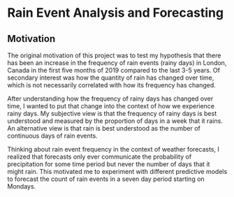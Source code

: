 # Rain Event Analysis and Forecasting

## Motivation
The original motivation of this project was to test my hypothesis that there has been an increase in the frequency of rain events (rainy days) in London, Canada in the first five months of 2019 compared to the last 3-5 years. Of secondary interest was how the quantity of rain has changed over time, which is not necessarily correlated with how its frequency has changed. 

After understanding how the frequency of rainy days has changed over time, I wanted to put that change into the context of how we experience rainy days. My subjective view is that the frequency of rainy days is best understood and measured by the proportion of days in a week that it rains. An alternative view is that rain is best understood as the number of continuous days of rain events.

Thinking about rain event frequency in the context of weather forecasts, I realized that forecasts only ever communicate the probability of precipitation for some time period but never the number of days that it might rain. This motivated me to experiment with different predictive models to forecast the count of rain events in a seven day period starting on Mondays.